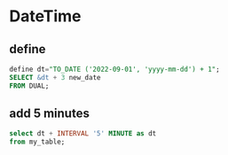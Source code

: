 # DateTime

## define
```sql
define dt="TO_DATE ('2022-09-01', 'yyyy-mm-dd') + 1";
SELECT &dt + 3 new_date
FROM DUAL;
```

## add 5 minutes
```sql
select dt + INTERVAL '5' MINUTE as dt
from my_table;
```
